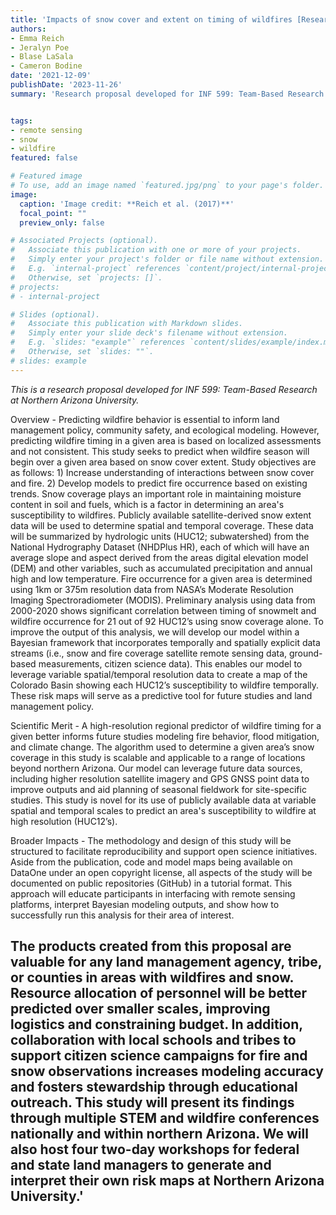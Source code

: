 ```yaml
---
title: 'Impacts of snow cover and extent on timing of wildfires [Research Proposal]'
authors:
- Emma Reich
- Jeralyn Poe
- Blase LaSala
- Cameron Bodine
date: '2021-12-09'
publishDate: '2023-11-26'
summary: 'Research proposal developed for INF 599: Team-Based Research at Northern Arizona University.'


tags:
- remote sensing
- snow
- wildfire
featured: false

# Featured image
# To use, add an image named `featured.jpg/png` to your page's folder. 
image:
  caption: 'Image credit: **Reich et al. (2017)**'
  focal_point: ""
  preview_only: false

# Associated Projects (optional).
#   Associate this publication with one or more of your projects.
#   Simply enter your project's folder or file name without extension.
#   E.g. `internal-project` references `content/project/internal-project/index.md`.
#   Otherwise, set `projects: []`.
# projects:
# - internal-project

# Slides (optional).
#   Associate this publication with Markdown slides.
#   Simply enter your slide deck's filename without extension.
#   E.g. `slides: "example"` references `content/slides/example/index.md`.
#   Otherwise, set `slides: ""`.
# slides: example
---
```

*This is a research proposal developed for INF 599: Team-Based Research at Northern Arizona University.*

Overview - Predicting wildfire behavior is essential to inform land management policy, community safety, and ecological modeling. However, predicting wildfire timing in a given area is based on localized assessments and not consistent. This study seeks to predict when wildfire season will begin over a given area based on snow cover extent. Study objectives are as follows: 1) Increase understanding of interactions between snow cover and fire.  2) Develop models to predict fire occurrence based on existing trends.  Snow coverage plays an important role in maintaining moisture content in soil and fuels, which is a factor in determining an area's susceptibility to wildfires. Publicly available satellite-derived snow extent data will be used to determine spatial and temporal coverage.  These data will be summarized by hydrologic units (HUC12; subwatershed) from the National Hydrography Dataset (NHDPlus HR), each of which will have an average slope and aspect derived from the areas digital elevation model (DEM) and other variables, such as accumulated precipitation and annual high and low temperature. Fire occurrence for a given area is determined using 1km or 375m resolution data from NASA’s Moderate Resolution Imaging Spectroradiometer (MODIS).
Preliminary analysis using data from 2000-2020 shows significant correlation between timing of snowmelt and wildfire occurrence for 21 out of 92 HUC12’s using snow coverage alone. To improve the output of this analysis, we will develop our model within a Bayesian framework that incorporates temporally and spatially explicit data streams (i.e., snow and fire coverage satellite remote sensing data, ground-based measurements, citizen science data). This enables our model to leverage variable spatial/temporal resolution data to create a map of the Colorado Basin showing each HUC12’s susceptibility to wildfire temporally.  These risk maps will serve as a predictive tool for future studies and land management policy. 

Scientific Merit -  A high-resolution regional predictor of wildfire timing for a given better informs future studies modeling fire behavior, flood mitigation, and climate change.  The algorithm used to determine a given area’s snow coverage in this study is scalable and applicable to a range of locations beyond northern Arizona.  Our model can leverage future data sources, including higher resolution satellite imagery and GPS GNSS point data to improve outputs and aid planning of seasonal fieldwork for site-specific studies.  This study is novel for its use of publicly available data at variable spatial and temporal scales to predict an area's susceptibility to wildfire at high resolution (HUC12’s). 

Broader Impacts - The methodology and design of this study will be structured to facilitate reproducibility and support open science initiatives.  Aside from the publication, code and model maps being available on DataOne under an open copyright license, all aspects of the study will be documented on public repositories (GitHub) in a tutorial format.  This approach will educate participants in interfacing with remote sensing platforms, interpret Bayesian modeling outputs, and show how to successfully run this analysis for their area of interest. 

The products created from this proposal are valuable for any land management agency, tribe, or counties in areas with wildfires and snow.  Resource allocation of personnel will be better predicted over smaller scales, improving logistics and constraining budget.  In addition, collaboration with local schools and tribes to support citizen science campaigns for fire and snow observations increases modeling accuracy and fosters stewardship through educational outreach.  This study will present its findings through multiple STEM and wildfire conferences nationally and within northern Arizona.  We will also host four two-day workshops for federal and state land managers to generate and interpret their own risk maps at Northern Arizona University.'
---
